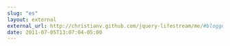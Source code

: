 ```yaml
---
slug: "es"
layout: external
external_url: http://christianv.github.com/jquery-lifestream/me/#blogger=&dailymotion=&delicious=pengwynn&deviantart=&dribbble=pengwynn&flickr=&foomark=&formspring=&forrst=&foursquare=&github=pengwynn&googlereader=&iusethis=&lastfm=pengwynn&picplz=&pinboard=pengwynn&po
date: 2011-07-05T13:07:04-05:00
---
```

